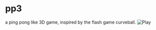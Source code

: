 pp3
===

a ping pong like 3D game, inspired by the flash game curveball.
![Play](http://robinwkt.github.io/pp3/build) 
